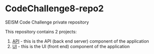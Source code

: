 # CodeChallenge8-repo2
SEISM Code Challenge private repository

This repository contains 2 projects:
1. [API](API/README.md) - this is the API (back end server) component of the application
2. [UI](https://github.com/severinbeauvais/CodeChallenge8-repo2/tree/master/UI) - this is the UI (front end) component of the application
